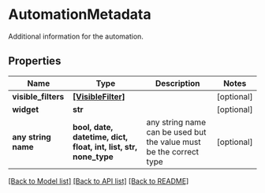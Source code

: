 # AutomationMetadata

Additional information for the automation.

## Properties
Name | Type | Description | Notes
------------ | ------------- | ------------- | -------------
**visible_filters** | [**[VisibleFilter]**](VisibleFilter.md) |  | [optional] 
**widget** | **str** |  | [optional] 
**any string name** | **bool, date, datetime, dict, float, int, list, str, none_type** | any string name can be used but the value must be the correct type | [optional]

[[Back to Model list]](../README.md#documentation-for-models) [[Back to API list]](../README.md#documentation-for-api-endpoints) [[Back to README]](../README.md)


